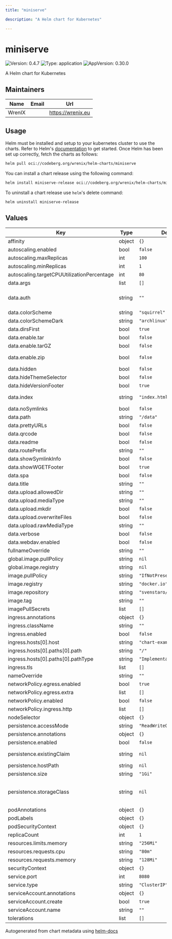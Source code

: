 ```yaml
---
title: "miniserve"

description: "A Helm chart for Kubernetes"

---
```


# miniserve

![Version: 0.4.7](https://img.shields.io/badge/Version-0.4.7-informational?style=flat-square) ![Type: application](https://img.shields.io/badge/Type-application-informational?style=flat-square) ![AppVersion: 0.30.0](https://img.shields.io/badge/AppVersion-0.30.0-informational?style=flat-square)

A Helm chart for Kubernetes

## Maintainers

| Name | Email | Url |
| ---- | ------ | --- |
| WrenIX |  | <https://wrenix.eu> |

## Usage

Helm must be installed and setup to your kubernetes cluster to use the charts.
Refer to Helm's [documentation](https://helm.sh/docs) to get started.
Once Helm has been set up correctly, fetch the charts as follows:

```bash
helm pull oci://codeberg.org/wrenix/helm-charts/miniserve
```

You can install a chart release using the following command:

```bash
helm install miniserve-release oci://codeberg.org/wrenix/helm-charts/miniserve --values values.yaml
```

To uninstall a chart release use `helm`'s delete command:

```bash
helm uninstall miniserve-release
```

## Values

| Key | Type | Default | Description |
|-----|------|---------|-------------|
| affinity | object | `{}` |  |
| autoscaling.enabled | bool | `false` |  |
| autoscaling.maxReplicas | int | `100` |  |
| autoscaling.minReplicas | int | `1` |  |
| autoscaling.targetCPUUtilizationPercentage | int | `80` |  |
| data.args | list | `[]` | used for commandline flags |
| data.auth | string | `""` | Set authentication. Currently supported formats: username:password, username:sha256:hash,            username:sha512:hash (e.g. joe:123,            joe:sha256:a665a45920422f9d417e4867efdc4fb8a04a1f3fff1fa07e998e86f7f7a27ae3) |
| data.colorScheme | string | `"squirrel"` | Default color scheme |
| data.colorSchemeDark | string | `"archlinux"` | Default color scheme |
| data.dirsFirst | bool | `true` | List directories first |
| data.enable.tar | bool | `false` | Enable uncompressed tar archive generation |
| data.enable.tarGZ | bool | `false` | Enable gz-compressed tar archive generation |
| data.enable.zip | bool | `false` | Enable zip archive generation WARNING: Zipping large directories can result in out-of-memory exception because zip generation is done in memory and cannot be sent on the fly |
| data.hidden | bool | `false` | Show hidden files |
| data.hideThemeSelector | bool | `false` | Hide theme selector |
| data.hideVersionFooter | bool | `true` | Hide version footer |
| data.index | string | `"index.html"` | Normally, when miniserve serves a directory, it creates a listing for that directory. However, if a directory contains this file, miniserve will serve that file instead. |
| data.noSymlinks | bool | `false` | Hide symlinks in listing and prevent them from being followed |
| data.path | string | `"/data"` | Which path to serve |
| data.prettyURLs | bool | `false` | Activate Pretty URLs mode |
| data.qrcode | bool | `false` | Enable QR code display |
| data.readme | bool | `false` | Enable README.md rendering in directories |
| data.routePrefix | string | `""` | Use a specific route prefix |
| data.showSymlinkInfo | bool | `false` | Visualize symlinks in directory listing |
| data.showWGETFooter | bool | `true` | If enabled, display a wget command to recursively download the current directory |
| data.spa | bool | `false` | Activate SPA (Single Page Application) mode |
| data.title | string | `""` | Shown instead of host in page title and heading |
| data.upload.allowedDir | string | `""` | Enable file uploading (and optionally specify for which directory) |
| data.upload.mediaType | string | `""` | Specify uploadable media types: possible values image, audio, video |
| data.upload.mkdir | bool | `false` | Enable creating directories |
| data.upload.overwriteFiles | bool | `false` | Enable overriding existing files during file upload |
| data.upload.rawMediaType | string | `""` | Directly specify the uploadable media type expression |
| data.verbose | bool | `false` | Be verbose, includes emitting access logs |
| data.webdav.enabled | bool | `false` | If enabled, respond to WebDAV requests (read-only). |
| fullnameOverride | string | `""` |  |
| global.image.pullPolicy | string | `nil` | if set it will overwrite all pullPolicy |
| global.image.registry | string | `nil` | if set it will overwrite all registry entries |
| image.pullPolicy | string | `"IfNotPresent"` | This sets the pull policy for images. (could be overwritten by global.image.pullPolicy) |
| image.registry | string | `"docker.io"` | image registry (could be overwritten by global.image.registry) |
| image.repository | string | `"svenstaro/miniserve"` | image repository |
| image.tag | string | `""` | image tag - Overrides the image tag whose default is the chart appVersion. |
| imagePullSecrets | list | `[]` |  |
| ingress.annotations | object | `{}` |  |
| ingress.className | string | `""` |  |
| ingress.enabled | bool | `false` |  |
| ingress.hosts[0].host | string | `"chart-example.local"` |  |
| ingress.hosts[0].paths[0].path | string | `"/"` |  |
| ingress.hosts[0].paths[0].pathType | string | `"ImplementationSpecific"` |  |
| ingress.tls | list | `[]` |  |
| nameOverride | string | `""` |  |
| networkPolicy.egress.enabled | bool | `true` | activate egress no networkpolicy |
| networkPolicy.egress.extra | list | `[]` | egress rules |
| networkPolicy.enabled | bool | `false` |  |
| networkPolicy.ingress.http | list | `[]` | ingress for http port (e.g. ingress-controller) |
| nodeSelector | object | `{}` |  |
| persistence.accessMode | string | `"ReadWriteOnce"` |  |
| persistence.annotations | object | `{}` |  |
| persistence.enabled | bool | `false` |  |
| persistence.existingClaim | string | `nil` | A manually managed Persistent Volume and Claim Requires persistence.enabled: true If defined, PVC must be created manually before volume will be bound |
| persistence.hostPath | string | `nil` |  |
| persistence.size | string | `"1Gi"` |  |
| persistence.storageClass | string | `nil` | data Persistent Volume Storage Class If defined, storageClassName: <storageClass> If set to "-", storageClassName: "", which disables dynamic provisioning If undefined (the default) or set to null, no storageClassName spec is   set, choosing the default provisioner.  (gp2 on AWS, standard on   GKE, AWS & OpenStack)  |
| podAnnotations | object | `{}` |  |
| podLabels | object | `{}` |  |
| podSecurityContext | object | `{}` |  |
| replicaCount | int | `1` | replicas |
| resources.limits.memory | string | `"256Mi"` |  |
| resources.requests.cpu | string | `"80m"` |  |
| resources.requests.memory | string | `"128Mi"` |  |
| securityContext | object | `{}` |  |
| service.port | int | `8080` |  |
| service.type | string | `"ClusterIP"` |  |
| serviceAccount.annotations | object | `{}` | Annotations to add to the service account |
| serviceAccount.create | bool | `true` | Specifies whether a service account should be created |
| serviceAccount.name | string | `""` | If not set and create is true, a name is generated using the fullname template |
| tolerations | list | `[]` |  |

Autogenerated from chart metadata using [helm-docs](https://github.com/norwoodj/helm-docs)
